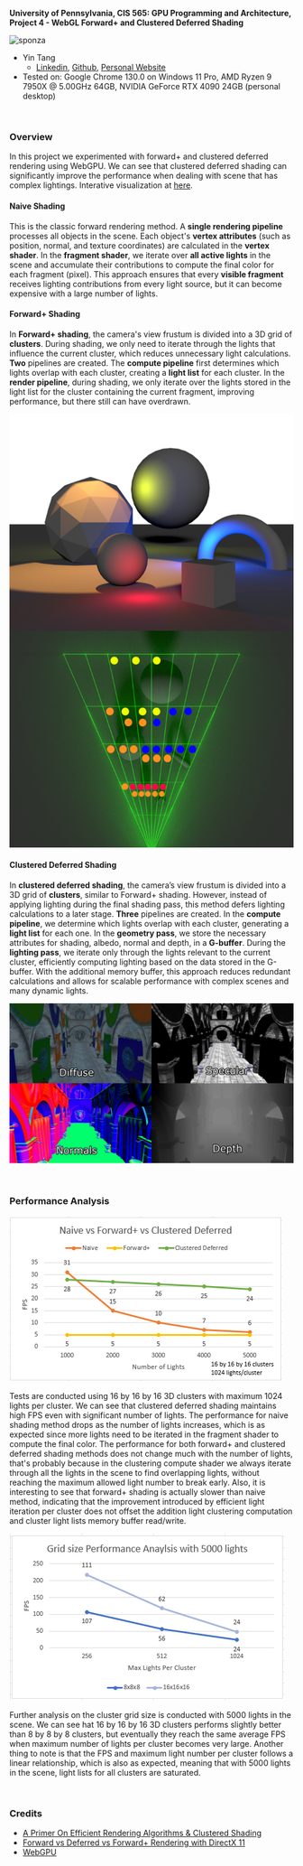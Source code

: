 **University of Pennsylvania, CIS 565: GPU Programming and Architecture, Project 4 - WebGL Forward+ and Clustered Deferred Shading**

![sponza](img/sponza.gif)

* Yin Tang
  * [Linkedin](https://www.linkedin.com/in/yin-tang-jackeyty/), [Github](https://github.com/JackeyTY), [Personal Website](https://jackeytang.com/)
* Tested on: Google Chrome 130.0 on Windows 11 Pro, AMD Ryzen 9 7950X @ 5.00GHz 64GB, NVIDIA GeForce RTX 4090 24GB (personal desktop)

<br>

### Overview

In this project we experimented with forward+ and clustered deferred rendering using WebGPU. We can see that clustered deferred shading can significantly improve the performance when dealing with scene that has complex lightings. Interative visualization at [here](https://www.jackeytang.com/WebGPU-Forward-Plus-and-Clustered-Deferred/).

#### **Naive Shading**

This is the classic forward rendering method. A **single rendering pipeline** processes all objects in the scene. Each object's **vertex attributes** (such as position, normal, and texture coordinates) are calculated in the **vertex shader**. In the **fragment shader**, we iterate over **all active lights** in the scene and accumulate their contributions to compute the final color for each fragment (pixel). This approach ensures that every **visible fragment** receives lighting contributions from every light source, but it can become expensive with a large number of lights.

#### **Forward+ Shading**

In **Forward+ shading**, the camera's view frustum is divided into a 3D grid of **clusters**. During shading, we only need to iterate through the lights that influence the current cluster, which reduces unnecessary light calculations. **Two** pipelines are created. The **compute pipeline** first determines which lights overlap with each cluster, creating a **light list** for each cluster. In the **render pipeline**, during shading, we only iterate over the lights stored in the light list for the cluster containing the current fragment, improving performance, but there still can have overdrawn.

![cluster](img/clustered.png)

#### **Clustered Deferred Shading**

In **clustered deferred shading**, the camera’s view frustum is divided into a 3D grid of **clusters**, similar to Forward+ shading. However, instead of applying lighting during the final shading pass, this method defers lighting calculations to a later stage. **Three** pipelines are created. In the **compute pipeline**, we determine which lights overlap with each cluster, generating a **light list** for each one. In the **geometry pass**, we store the necessary attributes for shading, albedo, normal and depth, in a **G-buffer**. During the **lighting pass**, we iterate only through the lights relevant to the current cluster, efficiently computing lighting based on the data stored in the G-buffer. With the additional memory buffer, this approach reduces redundant calculations and allows for scalable performance with complex scenes and many dynamic lights.

![gbuffer](img/gbuffer.png)

<br>

### Performance Analysis

![a1](img/a1.png)

Tests are conducted using 16 by 16 by 16 3D clusters with maximum 1024 lights per cluster. We can see that clustered deferred shading maintains high FPS even with significant number of lights. The performance for naive shading method drops as the number of lights increases, which is as expected since more lights need to be iterated in the fragment shader to compute the final color. The performance for both forward+ and clustered deferred shading methods does not change much with the number of lights, that's probably because in the clustering compute shader we always iterate through all the lights in the scene to find overlapping lights, without reaching the maximum allowed light number to break early. Also, it is interesting to see that forward+ shading is actually slower than naive method, indicating that the improvement introduced by efficient light iteration per cluster does not offset the addition light clustering computation and cluster light lists memory buffer read/write.

![a2](img/a2.png)

Further analysis on the cluster grid size is conducted with 5000 lights in the scene. We can see hat 16 by 16 by 16 3D clusters performs slightly better than 8 by 8 by 8 clusters, but eventually they reach the same average FPS when maximum number of lights per cluster becomes very large. Another thing to note is that the FPS and maximum light number per cluster follows a linear relationship, which is also as expected, meaning that with 5000 lights in the scene, light lists for all clusters are saturated.

<br>

### Credits

- [A Primer On Efficient Rendering Algorithms & Clustered Shading](https://www.aortiz.me/2018/12/21/CG.html)
- [Forward vs Deferred vs Forward+ Rendering with DirectX 11](https://www.3dgep.com/forward-plus/)
- [WebGPU](https://www.w3.org/TR/webgpu/)
